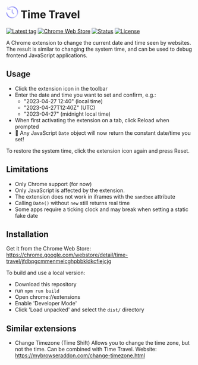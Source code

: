 # ![](/images/icon-32.png) Time Travel

[![Latest tag](https://flat.badgen.net/github/tag/cpulvermacher/time-travel)](https://github.com/cpulvermacher/time-travel/tags)
[![Chrome Web Store](https://flat.badgen.net/chrome-web-store/v/jfdbpgcmmenmelcghpbbkldkcfiejcjg)](https://chrome.google.com/webstore/detail/time-travel/jfdbpgcmmenmelcghpbbkldkcfiejcjg)
[![Status](https://flat.badgen.net/github/checks/cpulvermacher/time-travel)](https://github.com/cpulvermacher/time-travel/actions/workflows/node.js.yml)
[![License](https://flat.badgen.net/github/license/cpulvermacher/time-travel)](./LICENSE)

A Chrome extension to change the current date and time seen by websites. The
result is similar to changing the system time, and can be used to debug
frontend JavaScript applications.

## Usage
- Click the extension icon in the toolbar
- Enter the date and time you want to set and confirm, e.g.:
  - "2023-04-27 12:40" (local time)
  - "2023-04-27T12:40Z" (UTC)
  - "2023-04-27" (midnight local time)
- When first activating the extension on a tab, click Reload when prompted
- 🎉 Any JavaScript `Date` object will now return the constant date/time you set!

To restore the system time, click the extension icon again and press Reset.

## Limitations
- Only Chrome support (for now)
- Only JavaScript is affected by the extension. 
- The extension does not work in iframes with the `sandbox` attribute
- Calling `Date()` without `new` still returns real time 
- Some apps require a ticking clock and may break when setting a static fake date

## Installation
Get it from the Chrome Web Store: https://chrome.google.com/webstore/detail/time-travel/jfdbpgcmmenmelcghpbbkldkcfiejcjg

To build and use a local version:
- Download this repository
- run `npm run build`
- Open chrome://extensions
- Enable 'Developer Mode'
- Click 'Load unpacked' and select the `dist/` directory

## Similar extensions
- Change Timezone (Time Shift)
    Allows you to change the time zone, but not the time. Can be combined with Time Travel.
    Website: https://mybrowseraddon.com/change-timezone.html